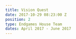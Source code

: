 ```yaml
---
title: Vision Quest
date: 2017-10-29 08:23:00 Z
position: 2
type: Endgames House Team
dates: April 2017 - June 2017
---
```



